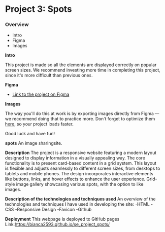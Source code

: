 # Project 3: Spots

### Overview  

* Intro  
* Figma  
* Images  
  
**Intro**
  
This project is made so all the elements are displayed correctly on popular screen sizes. We recommend investing more time in completing this project, since it's more difficult than previous ones.  
  
**Figma**  
  
* [Link to the project on Figma](https://www.figma.com/file/BBNm2bC3lj8QQMHlnqRsga/Sprint-3-Project-%E2%80%94-Spots?type=design&node-id=2%3A60&mode=design&t=afgNFybdorZO6cQo-1)
  
**Images**  
  
The way you'll do this at work is by exporting images directly from Figma — we recommend doing that to practice more. Don't forget to optimize them [here](https://tinypng.com/), so your project loads faster. 
  
Good luck and have fun!

**spots**
 An image sharingsite.

**Description**
The project is a responsive website featuring a modern layout designed to display information in a visually appealing way. The core functionality is to present card-based content in a grid system. This layout is flexible and adjusts seamlessly to different screen sizes, from desktops to tablets and mobile phones. The design incorporates interactive elements like buttons, links, and hover effects to enhance the user experience.
Grid-style image gallery showcasing various spots, with the option to like images.

**Description of the technologies and techniques used**
An overview of the technologies and techniques I have used in developing the site: 
-HTML 
-CSS
-Responsive Design 
-Favicon
-Github


**Deployment**
This webpage is deployed to GitHub pages
Link:https://bianca2593.github.io/se_project_spots/